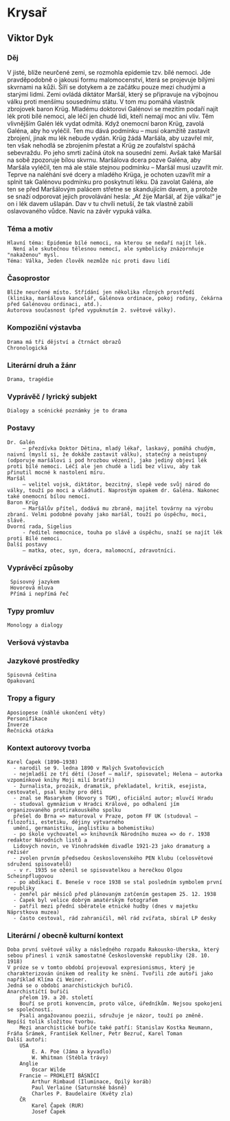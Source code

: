 # Krysař
## Viktor Dyk
 ### Děj
 V jisté, blíže neurčené zemi, se rozmohla epidemie tzv. bílé nemoci. Jde pravděpodobně o jakousi formu malomocenství, která se projevuje bílými skvrnami na kůži. Šíří se dotykem a ze začátku pouze mezi chudými a starými lidmi. Zemi ovládá diktátor Maršál, který se připravuje na výbojnou válku proti menšímu sousednímu státu. V tom mu pomáhá vlastník zbrojovek baron Krüg. Mladému doktorovi Galénovi se mezitím podaří najít lék proti bílé nemoci, ale léčí jen chudé lidi, kteří nemají moc ani vliv. Těm vlivnějším Galén lék vydat odmítá. Když onemocní baron Krüg, zavolá Galéna, aby ho vyléčil. Ten mu dává podmínku – musí okamžitě zastavit zbrojení, jinak mu lék nebude vydán. Krüg žádá Maršála, aby uzavřel mír, ten však nehodlá se zbrojením přestat a Krüg ze zoufalství spáchá sebevraždu. Po jeho smrti začíná útok na sousední zemi. Avšak také Maršál na sobě zpozoruje bílou skvrnu. Maršálova dcera pozve Galéna, aby Maršála vyléčil, ten má ale stále stejnou podmínku – Maršál musí uzavřít mír. Teprve na naléhání své dcery a mladého Krüga, je ochoten uzavřít mír a splnit tak Galénovu podmínku pro poskytnutí léku. Dá zavolat Galéna, ale ten se před Maršálovým palácem střetne se skandujícím davem, a protože se snaží odporovat jejich provolávání hesla: „Ať žije Maršál, ať žije válka!“ je on i lék davem ušlapán. Dav v tu chvíli netuší, že tak vlastně zabili oslavovaného vůdce. Navíc na závěr vypuká válka. 
### Téma a motiv
    Hlavní téma: Epidemie bílé nemoci, na kterou se nedaří najít lék.
      Není ale skutečnou tělesnou nemocí, ale symbolicky znázornňuje "nakaženou" mysl.
    Téma: Válka, Jeden člověk nezmůže nic proti davu lidí
### Časoprostor
    Blíže neurčené místo. Střídání jen několika různých prostředí 
    (klinika, maršálova kancelář, Galénova ordinace, pokoj rodiny, čekárna před Galénovou ordinaci, atd.). 
    Autorova současnost (před vypuknutím 2. světové války). 
### Kompoziční výstavba
    Drama má tři dějství a čtrnáct obrazů
    Chronologická
### Literární druh a žánr
    Drama, tragédie
### Vyprávěč / lyrický subjekt
    Dialogy a scénické poznámky je to drama
### Postavy
    Dr. Galén
         – přezdívka Doktor Dětina, mladý lékař, laskavý, pomáhá chudým, naivní (myslí si, že dokáže zastavit válku), statečný a neústupný (odporuje maršálovi i pod hrozbou vězení), jako jediný objeví lék proti bílé nemoci. Léčí ale jen chudé a lidi bez vlivu, aby tak přinutil mocné k nastolení míru. 
    Maršál
         – velitel vojsk, diktátor, bezcitný, slepě vede svůj národ do války, touží po moci a vládnutí. Naprostým opakem dr. Galéna. Nakonec také onemocní bílou nemocí. 
    Baron Krüg
         – Maršálův přítel, dodává mu zbraně, majitel továrny na výrobu zbraní. Velmi podobné povahy jako maršál, touží po úspěchu, moci, slávě. 
    Dvorní rada, Sigelius
         - ředitel nemocnice, touha po slávě a úspěchu, snaží se najít lék proti Bílé nemoci. 
    Další postavy
         – matka, otec, syn, dcera, malomocní, zdravotníci.
### Vyprávěcí způsoby
     Spisovný jazykem
     Hovorová mluva
     Přímá i nepřímá řeč
### Typy promluv
    Monology a dialogy
### Veršová výstavba
     
### Jazykové prostředky
    Spisovná čeština
    Opakovaní
### Tropy a figury
    Aposiopese (náhlé ukončení věty)
    Personifikace
    Inverze
    Řečnická otázka
### Kontext autorovy tvorba
    Karel Čapek (1890–1938)
      - narodil se 9. ledna 1890 v Malých Svatoňovicích
      - nejmladší ze tří dětí (Josef – malíř, spisovatel; Helena – autorka vzpomínkové knihy Moji milí bratři)
      - žurnalista, prozaik, dramatik, překladatel, kritik, esejista, cestovatel, psal knihy pro děti
      - znal se Masarykem (Hovory s TGM), oficiální autor; mluvčí Hradu
      - studoval gymnázium v Hradci Králové, po odhalení jím organizovaného protirakouského spolku
      přešel do Brna => maturoval v Praze, potom FF UK (studoval – filozofii, estetiku, dějiny výtvarného
      umění, germanistiku, anglistiku a bohemistiku)
      - po škole vychovatel => knihovník Národního muzea => do r. 1938 redaktor Národních listů a
      Lidových novin, ve Vinohradském divadle 1921-23 jako dramaturg a režisér
      - zvolen prvním předsedou československého PEN klubu (celosvětové sdružení spisovatelů)
      - v r. 1935 se oženil se spisovatelkou a herečkou Olgou Scheinpflugovou
      - po abdikaci E. Beneše v roce 1938 se stal posledním symbolem první republiky
      - zemřel pár měsíců před plánovaným zatčením gestapem 25. 12. 1938
      - Čapek byl velice dobrým amatérským fotografem
      - patřil mezi přední sběratele etnické hudby (dnes v majetku Náprstkova muzea)
      - často cestoval, rád zahraničil, měl rád zvířata, sbíral LP desky
### Literární / obecně kulturní kontext
    Doba první světové války a následného rozpadu Rakousko-Uherska, který sebou přinesl i vznik samostatné Československé republiky (28. 10. 1918)
    V próze se v tomto období projevoval expresionismus, který je charakterizován únikem od reality ke snění. Tvořili zde autoři jako například Klíma či Weiner.
    Jedná se o období anarchistických buřičů.
    Anarchističtí buřiči
        přelom 19. a 20. století
        Bouří se proti konvencím, proto válce, úředníkům. Nejsou spokojeni se společností.
        Psali angažovanou poezii, sdružuje je názor, touží po změně. Nepíší tolik složitou tvorbu.
        Mezi anarchistické buřiče také patří: Stanislav Kostka Neumann, Fráňa Šrámek, František Kellner, Petr Bezruč, Karel Toman
    Další autoři:
        USA
            E. A. Poe (Jáma a kyvadlo)
            W. Whitman (Stébla trávy)
        Anglie
            Oscar Wilde
        Francie – PROKLETÍ BÁSNÍCI
            Arthur Rimbaud (Iluminace, Opilý koráb)
            Paul Verlaine (Saturnské básně)
            Charles P. Baudelaire (Květy zla)
        ČR
            Karel Čapek (RUR)
            Josef Čapek

